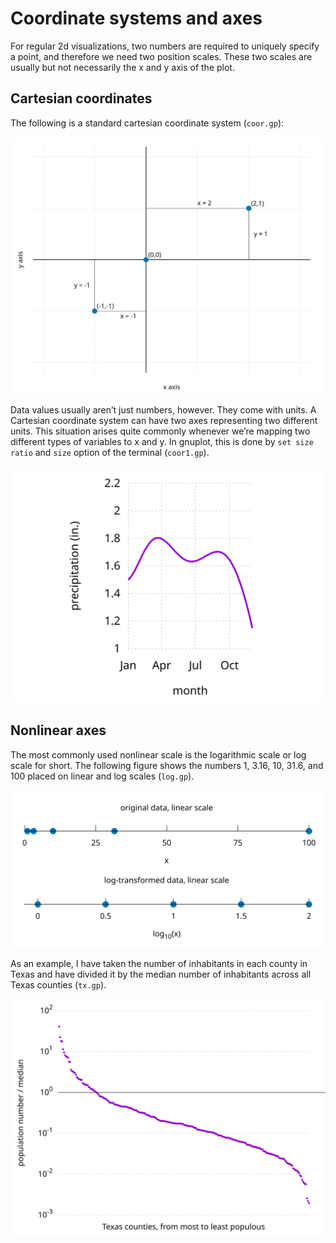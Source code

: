 # Coordinate systems and axes
For regular 2d visualizations, two numbers are required to uniquely specify a point, and therefore we need two position scales. These two scales are usually but not necessarily the x and y axis of the plot. 

## Cartesian coordinates

The following is a standard cartesian coordinate system (`coor.gp`):

<img src="img/coor.svg">

Data values usually aren’t just numbers, however. They come with units. A Cartesian coordinate system can have two axes representing two different units. This situation arises quite commonly whenever we’re mapping two different types of variables to x and y. In gnuplot, this is done by `set size ratio` and `size` option of the terminal (`coor1.gp`).

<img src="img/coor1.svg">

## Nonlinear axes
The most commonly used nonlinear scale is the logarithmic scale or log scale for short. The following figure shows the numbers 1, 3.16, 10, 31.6, and 100 placed on linear and log scales (`log.gp`).

<img src="img/log.svg">

As an example, I have taken the number of inhabitants in each county in Texas and have divided it by the median number of inhabitants across all Texas counties (`tx.gp`).

<img src="img/tx.svg">